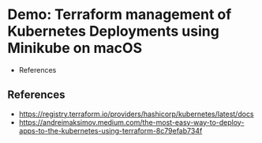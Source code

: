 # Demo: Terraform management of Kubernetes Deployments using Minikube on macOS

<!-- MarkdownTOC -->

- References

<!-- /MarkdownTOC -->

## References

- https://registry.terraform.io/providers/hashicorp/kubernetes/latest/docs
- https://andreimaksimov.medium.com/the-most-easy-way-to-deploy-apps-to-the-kubernetes-using-terraform-8c79efab734f
